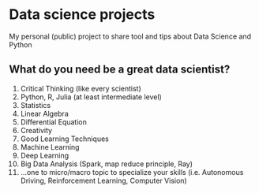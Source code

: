 # Data science projects
My personal (public) project to share tool and tips about Data Science and Python

## What do you need be a **great** data scientist?
1. Critical Thinking (like every scientist)
2. Python, R, Julia (at least intermediate level)
3. Statistics
4. Linear Algebra
5. Differential Equation
6. Creativity
7. Good Learning Techniques
8. Machine Learning
9. Deep Learning
10. Big Data Analysis (Spark, map reduce principle, Ray)
11. ...one to micro/macro topic to specialize your skills (i.e. Autonomous Driving, Reinforcement Learning, Computer Vision)

